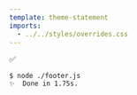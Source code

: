 ```yaml
---
template: theme-statement
imports:
  - ../../styles/overrides.css
---
```


✅

```shell
$ node ./footer.js
✨  Done in 1.75s.
```